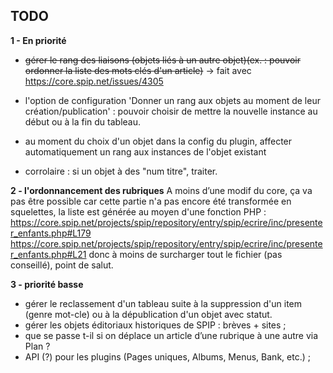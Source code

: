 ## TODO 
**1 - En priorité** 

- ~~gérer le rang des liaisons (objets liés à un autre objet)(ex. : pouvoir ordonner la liste des mots clés d'un article)~~
-> fait avec https://core.spip.net/issues/4305
- l'option de configuration 'Donner un rang aux objets au moment de leur création/publication' : pouvoir choisir de mettre la nouvelle instance au début ou à la fin du tableau.

- au moment du choix d'un objet dans la config du plugin,  affecter automatiquement un rang aux instances de l'objet existant
- corrolaire : si un objet à des "num titre", traiter.

**2 - l'ordonnancement des rubriques**
A moins d’une modif du core, ça va pas être possible car cette partie n'a pas encore été transformée en squelettes, la liste est générée au moyen d'une fonction PHP :
https://core.spip.net/projects/spip/repository/entry/spip/ecrire/inc/presenter_enfants.php#L179
https://core.spip.net/projects/spip/repository/entry/spip/ecrire/inc/presenter_enfants.php#L21
donc à moins de surcharger tout le fichier (pas conseillé), point de salut.

**3 - priorité basse**
- gérer le reclassement d'un tableau suite à la suppression d'un item (genre mot-cle) ou à la dépublication d'un objet avec statut. 
- gérer les objets éditoriaux historiques de SPIP : brèves + sites ;
- que se passe t-il si on déplace un article d’une rubrique à une autre via Plan ?
- API (?) pour les plugins (Pages uniques, Albums, Menus, Bank, etc.) ;